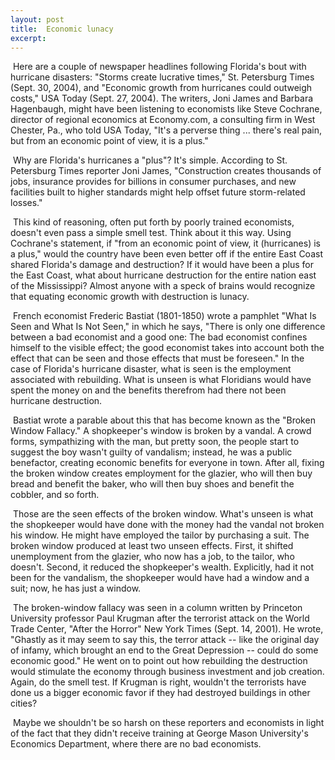 ```yaml
---
layout: post
title:  Economic lunacy
excerpt:
---
```




            

    

            

 Here are a couple of newspaper headlines following Florida's bout with hurricane disasters: "Storms create lucrative times," St. Petersburg Times (Sept. 30, 2004), and "Economic growth from hurricanes could outweigh costs," USA Today (Sept. 27, 2004). The writers, Joni James and Barbara Hagenbaugh, might have been listening to economists like Steve Cochrane, director of regional economics at Economy.com, a consulting firm in West Chester, Pa., who told USA Today, "It's a perverse thing ... there's real pain, but from an economic point of view, it is a plus." 

 Why are Florida's hurricanes a "plus"? It's simple. According to St. Petersburg Times reporter Joni James, "Construction creates thousands of jobs, insurance provides for billions in consumer purchases, and new facilities built to higher standards might help offset future storm-related losses." 

 This kind of reasoning, often put forth by poorly trained economists, doesn't even pass a simple smell test. Think about it this way. Using Cochrane's statement, if "from an economic point of view, it (hurricanes) is a plus," would the country have been even better off if the entire East Coast shared Florida's damage and destruction? If it would have been a plus for the East Coast, what about hurricane destruction for the entire nation east of the Mississippi? Almost anyone with a speck of brains would recognize that equating economic growth with destruction is lunacy. 

 French economist Frederic Bastiat (1801-1850) wrote a pamphlet "What Is Seen and What Is Not Seen," in which he says, "There is only one difference between a bad economist and a good one: The bad economist confines himself to the visible effect; the good economist takes into account both the effect that can be seen and those effects that must be foreseen." In the case of Florida's hurricane disaster, what is seen is the employment associated with rebuilding. What is unseen is what Floridians would have spent the money on and the benefits therefrom had there not been hurricane destruction. 

 Bastiat wrote a parable about this that has become known as the "Broken Window Fallacy." A shopkeeper's window is broken by a vandal. A crowd forms, sympathizing with the man, but pretty soon, the people start to suggest the boy wasn't guilty of vandalism; instead, he was a public benefactor, creating economic benefits for everyone in town. After all, fixing the broken window creates employment for the glazier, who will then buy bread and benefit the baker, who will then buy shoes and benefit the cobbler, and so forth. 

 Those are the seen effects of the broken window. What's unseen is what the shopkeeper would have done with the money had the vandal not broken his window. He might have employed the tailor by purchasing a suit. The broken window produced at least two unseen effects. First, it shifted unemployment from the glazier, who now has a job, to the tailor, who doesn't. Second, it reduced the shopkeeper's wealth. Explicitly, had it not been for the vandalism, the shopkeeper would have had a window and a suit; now, he has just a window. 

 The broken-window fallacy was seen in a column written by Princeton University professor Paul Krugman after the terrorist attack on the World Trade Center, "After the Horror" New York Times (Sept. 14, 2001). He wrote, "Ghastly as it may seem to say this, the terror attack -- like the original day of infamy, which brought an end to the Great Depression -- could do some economic good." He went on to point out how rebuilding the destruction would stimulate the economy through business investment and job creation. Again, do the smell test. If Krugman is right, wouldn't the terrorists have done us a bigger economic favor if they had destroyed buildings in other cities? 

 Maybe we shouldn't be so harsh on these reporters and economists in light of the fact that they didn't receive training at George Mason University's Economics Department, where there are no bad economists. 

        
